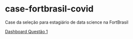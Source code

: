 # case-fortbrasil-covid
Case da seleção para estagiário de data science na FortBrasil

[Dashboard Questão 1](https://case-covid-19.herokuapp.com/)
